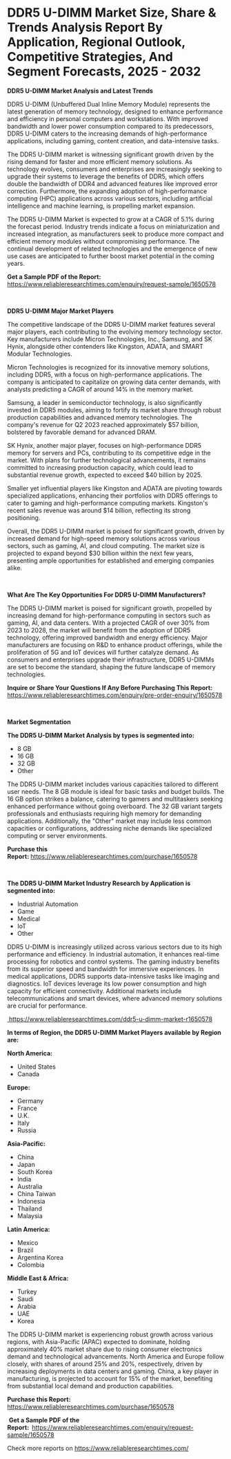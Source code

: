 <p><h1>DDR5 U-DIMM Market Size, Share & Trends Analysis Report By Application, Regional Outlook, Competitive Strategies, And Segment Forecasts, 2025 - 2032</h1></p><p><strong>DDR5 U-DIMM Market Analysis and Latest Trends</strong></p>
<p><p>DDR5 U-DIMM (Unbuffered Dual Inline Memory Module) represents the latest generation of memory technology, designed to enhance performance and efficiency in personal computers and workstations. With improved bandwidth and lower power consumption compared to its predecessors, DDR5 U-DIMM caters to the increasing demands of high-performance applications, including gaming, content creation, and data-intensive tasks.</p><p>The DDR5 U-DIMM market is witnessing significant growth driven by the rising demand for faster and more efficient memory solutions. As technology evolves, consumers and enterprises are increasingly seeking to upgrade their systems to leverage the benefits of DDR5, which offers double the bandwidth of DDR4 and advanced features like improved error correction. Furthermore, the expanding adoption of high-performance computing (HPC) applications across various sectors, including artificial intelligence and machine learning, is propelling market expansion.</p><p>The DDR5 U-DIMM Market is expected to grow at a CAGR of 5.1% during the forecast period. Industry trends indicate a focus on miniaturization and increased integration, as manufacturers seek to produce more compact and efficient memory modules without compromising performance. The continual development of related technologies and the emergence of new use cases are anticipated to further boost market potential in the coming years.</p></p>
<p><strong>Get a Sample PDF of the Report:&nbsp;</strong> <a href="https://www.reliableresearchtimes.com/enquiry/request-sample/1650578?utm_campaign=2931&utm_medium=2&utm_source=Github&utm_content=ia&utm_term=23032025&utm_id=ddr5-u-dimm">https://www.reliableresearchtimes.com/enquiry/request-sample/1650578</a></p>
<p>&nbsp;</p>
<p><strong>DDR5 U-DIMM Major Market Players</strong></p>
<p><p>The competitive landscape of the DDR5 U-DIMM market features several major players, each contributing to the evolving memory technology sector. Key manufacturers include Micron Technologies, Inc., Samsung, and SK Hynix, alongside other contenders like Kingston, ADATA, and SMART Modular Technologies. </p><p>Micron Technologies is recognized for its innovative memory solutions, including DDR5, with a focus on high-performance applications. The company is anticipated to capitalize on growing data center demands, with analysts predicting a CAGR of around 14% in the memory market.</p><p>Samsung, a leader in semiconductor technology, is also significantly invested in DDR5 modules, aiming to fortify its market share through robust production capabilities and advanced memory technologies. The company's revenue for Q2 2023 reached approximately $57 billion, bolstered by favorable demand for advanced DRAM.</p><p>SK Hynix, another major player, focuses on high-performance DDR5 memory for servers and PCs, contributing to its competitive edge in the market. With plans for further technological advancements, it remains committed to increasing production capacity, which could lead to substantial revenue growth, expected to exceed $40 billion by 2025.</p><p>Smaller yet influential players like Kingston and ADATA are pivoting towards specialized applications, enhancing their portfolios with DDR5 offerings to cater to gaming and high-performance computing markets. Kingston's recent sales revenue was around $14 billion, reflecting its strong positioning.</p><p>Overall, the DDR5 U-DIMM market is poised for significant growth, driven by increased demand for high-speed memory solutions across various sectors, such as gaming, AI, and cloud computing. The market size is projected to expand beyond $30 billion within the next few years, presenting ample opportunities for established and emerging companies alike.</p></p>
<p>&nbsp;</p>
<p><strong>What Are The Key Opportunities For DDR5 U-DIMM Manufacturers?</strong></p>
<p><p>The DDR5 U-DIMM market is poised for significant growth, propelled by increasing demand for high-performance computing in sectors such as gaming, AI, and data centers. With a projected CAGR of over 30% from 2023 to 2028, the market will benefit from the adoption of DDR5 technology, offering improved bandwidth and energy efficiency. Major manufacturers are focusing on R&D to enhance product offerings, while the proliferation of 5G and IoT devices will further catalyze demand. As consumers and enterprises upgrade their infrastructure, DDR5 U-DIMMs are set to become the standard, shaping the future landscape of memory technologies.</p></p>
<p><strong>Inquire or Share Your Questions If Any Before Purchasing This Report:</strong> <a href="https://www.reliableresearchtimes.com/enquiry/pre-order-enquiry/1650578?utm_campaign=2931&utm_medium=2&utm_source=Github&utm_content=ia&utm_term=23032025&utm_id=ddr5-u-dimm">https://www.reliableresearchtimes.com/enquiry/pre-order-enquiry/1650578</a></p>
<p>&nbsp;</p>
<p><strong>Market Segmentation</strong></p>
<p><strong>The DDR5 U-DIMM Market Analysis by types is segmented into:</strong></p>
<p><ul><li>8 GB</li><li>16 GB</li><li>32 GB</li><li>Other</li></ul></p>
<p><p>The DDR5 U-DIMM market includes various capacities tailored to different user needs. The 8 GB module is ideal for basic tasks and budget builds. The 16 GB option strikes a balance, catering to gamers and multitaskers seeking enhanced performance without going overboard. The 32 GB variant targets professionals and enthusiasts requiring high memory for demanding applications. Additionally, the "Other" market may include less common capacities or configurations, addressing niche demands like specialized computing or server environments.</p></p>
<p><strong>Purchase this Report:&nbsp;</strong><a href="https://www.reliableresearchtimes.com/purchase/1650578?utm_campaign=2931&utm_medium=2&utm_source=Github&utm_content=ia&utm_term=23032025&utm_id=ddr5-u-dimm">https://www.reliableresearchtimes.com/purchase/1650578</a></p>
<p>&nbsp;</p>
<p><strong>The DDR5 U-DIMM Market Industry Research by Application is segmented into:</strong></p>
<p><ul><li>Industrial Automation</li><li>Game</li><li>Medical</li><li>IoT</li><li>Other</li></ul></p>
<p><p>DDR5 U-DIMM is increasingly utilized across various sectors due to its high performance and efficiency. In industrial automation, it enhances real-time processing for robotics and control systems. The gaming industry benefits from its superior speed and bandwidth for immersive experiences. In medical applications, DDR5 supports data-intensive tasks like imaging and diagnostics. IoT devices leverage its low power consumption and high capacity for efficient connectivity. Additional markets include telecommunications and smart devices, where advanced memory solutions are crucial for performance.</p></p>
<p><a href="https://www.reliableresearchtimes.com/ddr5-u-dimm-market-r1650578?utm_campaign=2931&utm_medium=2&utm_source=Github&utm_content=ia&utm_term=23032025&utm_id=ddr5-u-dimm">&nbsp;https://www.reliableresearchtimes.com/ddr5-u-dimm-market-r1650578</a></p>
<p><strong>In terms of Region, the DDR5 U-DIMM Market Players available by Region are:</strong></p>
<p>
    <p> <strong> North America: </strong>
        <ul>
            <li>United States</li>
            <li>Canada</li>
        </ul>
        </p> 
    <p> <strong> Europe: </strong>
        <ul>
            <li>Germany</li>
            <li>France</li>
            <li>U.K.</li>
            <li>Italy</li>
            <li>Russia</li>
        </ul>
        </p> 
    <p> <strong> Asia-Pacific: </strong>
        <ul>
            <li>China</li>
            <li>Japan</li>
            <li>South Korea</li>
            <li>India</li>
            <li>Australia</li>
            <li>China Taiwan</li>
            <li>Indonesia</li>
            <li>Thailand</li>
            <li>Malaysia</li>
        </ul>
        </p> 
    <p> <strong> Latin America: </strong>
        <ul>
            <li>Mexico</li>
            <li>Brazil</li>
            <li>Argentina Korea</li>
            <li>Colombia</li>
        </ul>
        </p> 
    <p> <strong> Middle East & Africa: </strong>
        <ul>
            <li>Turkey</li>
            <li>Saudi</li>
            <li>Arabia</li>
            <li>UAE</li>
            <li>Korea</li>
        </ul>
    </p>
    </p>
<p><p>The DDR5 U-DIMM market is experiencing robust growth across various regions, with Asia-Pacific (APAC) expected to dominate, holding approximately 40% market share due to rising consumer electronics demand and technological advancements. North America and Europe follow closely, with shares of around 25% and 20%, respectively, driven by increasing deployments in data centers and gaming. China, a key player in manufacturing, is projected to account for 15% of the market, benefiting from substantial local demand and production capabilities.</p></p>
<p><strong>Purchase this Report: </strong><a href="https://www.reliableresearchtimes.com/purchase/1650578?utm_campaign=2931&utm_medium=2&utm_source=Github&utm_content=ia&utm_term=23032025&utm_id=ddr5-u-dimm">https://www.reliableresearchtimes.com/purchase/1650578</a></p>
<p>&nbsp;<strong>Get a Sample PDF of the Report:&nbsp;&nbsp;</strong><a href="https://www.reliableresearchtimes.com/enquiry/request-sample/1650578?utm_campaign=2931&utm_medium=2&utm_source=Github&utm_content=ia&utm_term=23032025&utm_id=ddr5-u-dimm">https://www.reliableresearchtimes.com/enquiry/request-sample/1650578</a></p>
<p><strong></strong></p>
<p>Check more reports on <a href="https://www.reliableresearchtimes.com/?utm_campaign=2931&utm_medium=2&utm_source=Github&utm_content=ia&utm_term=23032025&utm_id=ddr5-u-dimm">https://www.reliableresearchtimes.com/</a></p>